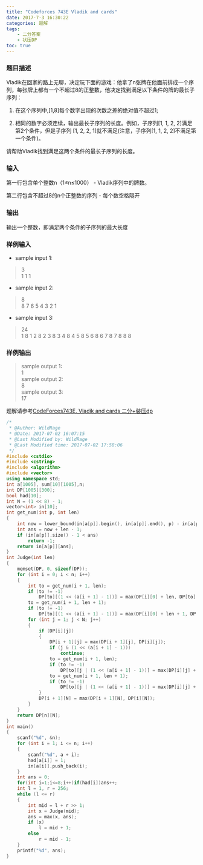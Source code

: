 ```yaml
---
title: "Codeforces 743E Vladik and cards"
date: 2017-7-3 16:30:22
categories: 题解
tags:
	- 二分答案
	- 状压DP
toc: true
---
```


### 题目描述
Vladik在回家的路上无聊，决定玩下面的游戏：他拿了n张牌在他面前排成一个序列，每张牌上都有一个不超过8的正整数，他决定找到满足以下条件的牌的最长子序列：

1. 在这个序列中,[1,8]每个数字出现的次数之差的绝对值不超过1;

2. 相同的数字必须连续，输出最长子序列的长度。例如，子序列[1, 1, 2, 2]满足第2个条件，但是子序列 [1, 2, 2, 1]就不满足(注意，子序列[1, 1, 2, 2]不满足第一个条件)。
<!--more--> 
请帮助Vladik找到满足这两个条件的最长子序列的长度。

### 输入
第一行包含单个整数n（1≤n≤1000） - Vladik序列中的牌数。

第二行包含不超过8的n个正整数的序列 - 每个数空格隔开
### 输出
输出一个整数，即满足两个条件的子序列的最大长度
### 样例输入
 - sample input 1:
>3  
1 1 1
 - sample input 2:
>8  
8 7 6 5 4 3 2 1

 - sample input 3:
>24  
1 8 1 2 8 2 3 8 3 4 8 4 5 8 5 6 8 6 7 8 7 8 8 8
### 样例输出
>sample output 1:  
1  
sample output 2:  
8  
sample output 3:  
17  

题解请参考[CodeForces743E. Vladik and cards 二分+装压dp](https://www.cnblogs.com/TSHugh/p/7106544.html)

```c++
/*
 * @Author: WildRage 
 * @Date: 2017-07-02 16:07:15 
 * @Last Modified by: WildRage
 * @Last Modified time: 2017-07-02 17:58:06
 */
#include <cstdio>
#include <cstring>
#include <algorithm>
#include <vector>
using namespace std;
int a[1005], sum[10][1005],n;
int DP[1005][300];
bool had[10];
int N = (1 << 8) - 1;
vector<int> in[10];
int get_num(int p, int len)
{
	int now = lower_bound(in[a[p]].begin(), in[a[p]].end(), p) - in[a[p]].begin();
	int ans = now + len - 1;
	if (in[a[p]].size() - 1 < ans)
		return -1;
	return in[a[p]][ans];
}
int Judge(int len)
{
	memset(DP, 0, sizeof(DP));
	for (int i = 0; i < n; i++)
	{
		int to = get_num(i + 1, len);
		if (to != -1)
			DP[to][(1 << (a[i + 1] - 1))] = max(DP[i][0] + len, DP[to][1 << (a[i + 1] - 1)]);
		to = get_num(i + 1, len + 1);
		if (to != -1)
			DP[to][(1 << (a[i + 1] - 1))] = max(DP[i][0] + len + 1, DP[to][(1 << (a[i + 1] - 1))]);
		for (int j = 1; j < N; j++)
		{
			if (DP[i][j])
			{
				DP[i + 1][j] = max(DP[i + 1][j], DP[i][j]);
				if (j & (1 << (a[i + 1] - 1)))
					continue;
				to = get_num(i + 1, len);
				if (to != -1)
					DP[to][j | (1 << (a[i + 1] - 1))] = max(DP[i][j] + len, DP[to][j | (1 << (a[i + 1] - 1))]);
				to = get_num(i + 1, len + 1);
				if (to != -1)
					DP[to][j | (1 << (a[i + 1] - 1))] = max(DP[i][j] + len + 1, DP[to][j | (1 << (a[i + 1] - 1))]);
			}
			DP[i + 1][N] = max(DP[i + 1][N], DP[i][N]);
		}
	}
	return DP[n][N];
}
int main()
{
	scanf("%d", &n);
	for (int i = 1; i <= n; i++)
	{
		scanf("%d", a + i);
		had[a[i]] = 1;
		in[a[i]].push_back(i);
	}
	int ans = 0;
	for(int i=1;i<=8;i++)if(had[i])ans++;
	int l = 1, r = 256;
	while (l <= r)
	{
		int mid = l + r >> 1;
		int x = Judge(mid);
		ans = max(x, ans);
		if (x)
			l = mid + 1;
		else
			r = mid - 1;
	}
	printf("%d", ans);
}

```